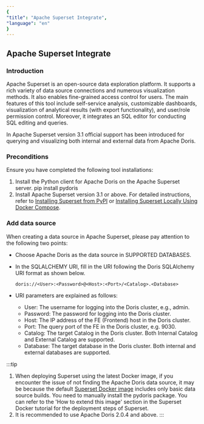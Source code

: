 ```yaml
---
{
"title": "Apache Superset Integrate",
"language": "en"
}
---
```


<!--
Licensed to the Apache Software Foundation (ASF) under one
or more contributor license agreements.  See the NOTICE file
distributed with this work for additional information
regarding copyright ownership.  The ASF licenses this file
to you under the Apache License, Version 2.0 (the
"License"); you may not use this file except in compliance
with the License.  You may obtain a copy of the License at
  http://www.apache.org/licenses/LICENSE-2.0
Unless required by applicable law or agreed to in writing,
software distributed under the License is distributed on an
"AS IS" BASIS, WITHOUT WARRANTIES OR CONDITIONS OF ANY
KIND, either express or implied.  See the License for the
specific language governing permissions and limitations
under the License.
-->

## Apache Superset Integrate

### Introduction
Apache Superset is an open-source data exploration platform. It supports a rich variety of data source connections and numerous visualization methods. It also enables fine-grained access control for users. The main features of this tool include self-service analysis, customizable dashboards, visualization of analytical results (with export functionality), and user/role permission control. Moreover, it integrates an SQL editor for conducting SQL editing and queries.

In Apache Superset version 3.1 official support has been introduced for querying and visualizing both internal and external data from Apache Doris.
### Preconditions
Ensure you have completed the following tool installations:
1. Install the Python client for Apache Doris on the Apache Superset server.
   pip install pydoris
2. Install Apache Superset version 3.1 or above. For detailed instructions, refer to [Installing Superset from PyPI](https://superset.apache.org/docs/installation/installing-superset-from-pypi/) or [Installing Superset Locally Using Docker Compose](https://hub.docker.com/r/apache/superset).
### Add data source
When creating a data source in Apache Superset, please pay attention to the following two points:
- Choose Apache Doris as the data source in SUPPORTED DATABASES.
- In the SQLALCHEMY URI, fill in the URI following the Doris SQLAlchemy URI format as shown below.

  ```doris://<User>:<Password>@<Host>:<Port>/<Catalog>.<Database>```
- URI parameters are explained as follows:
  - User: The username for logging into the Doris cluster, e.g., admin.
  - Password: The password for logging into the Doris cluster.
  - Host: The IP address of the FE (Frontend) host in the Doris cluster.
  - Port: The query port of the FE in the Doris cluster, e.g. 9030.
  - Catalog: The target Catalog in the Doris cluster. Both Internal Catalog and External Catalog are supported.
  - Database: The target database in the Doris cluster. Both internal and external databases are supported.


:::tip
1. When deploying Superset using the latest Docker image, if you encounter the issue of not finding the Apache Doris data source, it may be because the default [Superset Docker image](https://hub.docker.com/r/apache/superset) includes only basic data source builds. You need to manually install the pydoris package. You can refer to the 'How to extend this image' section in the Superset Docker tutorial for the deployment steps of Superset.
2. It is recommended to use Apache Doris 2.0.4 and above.
:::
